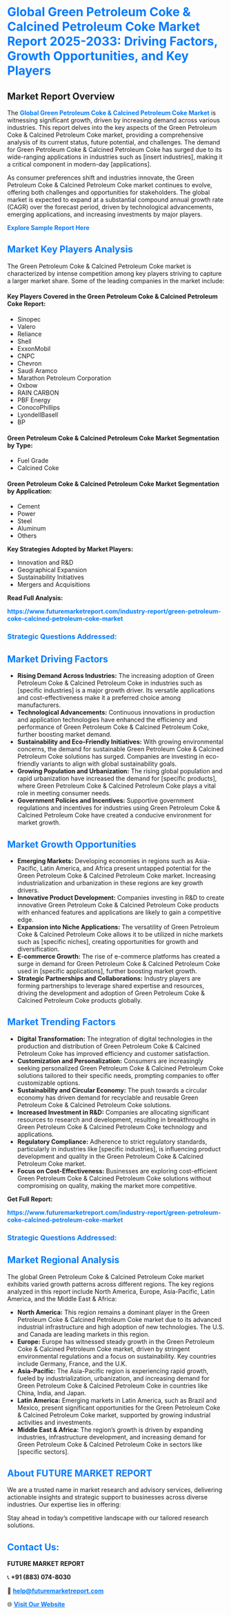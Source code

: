 <h1 style="color: #007BFF;">Global Green Petroleum Coke & Calcined Petroleum Coke Market Report 2025-2033: Driving Factors, Growth Opportunities, and Key Players</h1>

<section id="overview">
<h2>Market Report Overview</h2>
<p>The <a href="https://www.futuremarketreport.com/industry-report/green-petroleum-coke-calcined-petroleum-coke-market" style="color: #007BFF; text-decoration: none;"><strong>Global Green Petroleum Coke & Calcined Petroleum Coke Market</strong></a> is witnessing significant growth, driven by increasing demand across various industries. This report delves into the key aspects of the Green Petroleum Coke & Calcined Petroleum Coke market, providing a comprehensive analysis of its current status, future potential, and challenges. The demand for Green Petroleum Coke & Calcined Petroleum Coke has surged due to its wide-ranging applications in industries such as [insert industries], making it a critical component in modern-day [applications].</p>
<p>As consumer preferences shift and industries innovate, the Green Petroleum Coke & Calcined Petroleum Coke market continues to evolve, offering both challenges and opportunities for stakeholders. The global market is expected to expand at a substantial compound annual growth rate (CAGR) over the forecast period, driven by technological advancements, emerging applications, and increasing investments by major players.</p>
</section>

<section id="overview">
<p><a href="https://www.futuremarketreport.com/request-sample/reportId=27464" style="color: #007BFF; text-decoration: none;"><strong>Explore Sample Report Here</strong></a></p>
</section>

<section id="key-players">
<h2 style="color: #007BFF;">Market Key Players Analysis</h2>
<p>The Green Petroleum Coke & Calcined Petroleum Coke market is characterized by intense competition among key players striving to capture a larger market share. Some of the leading companies in the market include:</p>
<h4>Key Players Covered in the Green Petroleum Coke & Calcined Petroleum Coke Report:</h4>
<ul><li>Sinopec</li><li>Valero</li><li>Reliance</li><li>Shell</li><li>ExxonMobil</li><li>CNPC</li><li>Chevron</li><li>Saudi Aramco</li><li>Marathon Petroleum Corporation</li><li>Oxbow</li><li>RAIN CARBON</li><li>PBF Energy</li><li>ConocoPhillips</li><li>LyondellBasell</li><li>BP</li></ul>
<h4>Green Petroleum Coke & Calcined Petroleum Coke Market Segmentation by Type:</h4>
<ul><li>Fuel Grade</li><li>Calcined Coke</li></ul>

<h4>Green Petroleum Coke & Calcined Petroleum Coke Market Segmentation by Application:</h4>
<ul><li>Cement</li><li>Power</li><li>Steel</li><li>Aluminum</li><li>Others</li></ul>
<p><strong>Key Strategies Adopted by Market Players:</strong></p>
<ul>
<li>Innovation and R&D</li>
<li>Geographical Expansion</li>
<li>Sustainability Initiatives</li>
<li>Mergers and Acquisitions</li>
</ul>
</section>

<section>
<p><strong>Read Full Analysis: </strong></p><a href="https://www.futuremarketreport.com/industry-report/green-petroleum-coke-calcined-petroleum-coke-market" style="color: #007BFF; text-decoration: none;"><strong>https://www.futuremarketreport.com/industry-report/green-petroleum-coke-calcined-petroleum-coke-market</strong></a>
<h3 style="color: #007BFF;">Strategic Questions Addressed:</h3>
</section>

<section id="driving-factors">
<h2 style="color: #007BFF;">Market Driving Factors</h2>
<ul>
<li><strong>Rising Demand Across Industries:</strong> The increasing adoption of Green Petroleum Coke & Calcined Petroleum Coke in industries such as [specific industries] is a major growth driver. Its versatile applications and cost-effectiveness make it a preferred choice among manufacturers.</li>
<li><strong>Technological Advancements:</strong> Continuous innovations in production and application technologies have enhanced the efficiency and performance of Green Petroleum Coke & Calcined Petroleum Coke, further boosting market demand.</li>
<li><strong>Sustainability and Eco-Friendly Initiatives:</strong> With growing environmental concerns, the demand for sustainable Green Petroleum Coke & Calcined Petroleum Coke solutions has surged. Companies are investing in eco-friendly variants to align with global sustainability goals.</li>
<li><strong>Growing Population and Urbanization:</strong> The rising global population and rapid urbanization have increased the demand for [specific products], where Green Petroleum Coke & Calcined Petroleum Coke plays a vital role in meeting consumer needs.</li>
<li><strong>Government Policies and Incentives:</strong> Supportive government regulations and incentives for industries using Green Petroleum Coke & Calcined Petroleum Coke have created a conducive environment for market growth.</li>
</ul>
</section>

<section id="growth-opportunities">
<h2 style="color: #007BFF;">Market Growth Opportunities</h2>
<ul>
<li><strong>Emerging Markets:</strong> Developing economies in regions such as Asia-Pacific, Latin America, and Africa present untapped potential for the Green Petroleum Coke & Calcined Petroleum Coke market. Increasing industrialization and urbanization in these regions are key growth drivers.</li>
<li><strong>Innovative Product Development:</strong> Companies investing in R&D to create innovative Green Petroleum Coke & Calcined Petroleum Coke products with enhanced features and applications are likely to gain a competitive edge.</li>
<li><strong>Expansion into Niche Applications:</strong> The versatility of Green Petroleum Coke & Calcined Petroleum Coke allows it to be utilized in niche markets such as [specific niches], creating opportunities for growth and diversification.</li>
<li><strong>E-commerce Growth:</strong> The rise of e-commerce platforms has created a surge in demand for Green Petroleum Coke & Calcined Petroleum Coke used in [specific applications], further boosting market growth.</li>
<li><strong>Strategic Partnerships and Collaborations:</strong> Industry players are forming partnerships to leverage shared expertise and resources, driving the development and adoption of Green Petroleum Coke & Calcined Petroleum Coke products globally.</li>
</ul>
</section>

<section id="trending-factors">
<h2 style="color: #007BFF;">Market Trending Factors</h2>
<ul>
<li><strong>Digital Transformation:</strong> The integration of digital technologies in the production and distribution of Green Petroleum Coke & Calcined Petroleum Coke has improved efficiency and customer satisfaction.</li>
<li><strong>Customization and Personalization:</strong> Consumers are increasingly seeking personalized Green Petroleum Coke & Calcined Petroleum Coke solutions tailored to their specific needs, prompting companies to offer customizable options.</li>
<li><strong>Sustainability and Circular Economy:</strong> The push towards a circular economy has driven demand for recyclable and reusable Green Petroleum Coke & Calcined Petroleum Coke solutions.</li>
<li><strong>Increased Investment in R&D:</strong> Companies are allocating significant resources to research and development, resulting in breakthroughs in Green Petroleum Coke & Calcined Petroleum Coke technology and applications.</li>
<li><strong>Regulatory Compliance:</strong> Adherence to strict regulatory standards, particularly in industries like [specific industries], is influencing product development and quality in the Green Petroleum Coke & Calcined Petroleum Coke market.</li>
<li><strong>Focus on Cost-Effectiveness:</strong> Businesses are exploring cost-efficient Green Petroleum Coke & Calcined Petroleum Coke solutions without compromising on quality, making the market more competitive.</li>
</ul>
</section>

<section>
<p><strong>Get Full Report: </strong></p><a href="https://www.futuremarketreport.com/industry-report/green-petroleum-coke-calcined-petroleum-coke-market" style="color: #007BFF; text-decoration: none;"><strong>https://www.futuremarketreport.com/industry-report/green-petroleum-coke-calcined-petroleum-coke-market</strong></a>
<h3 style="color: #007BFF;">Strategic Questions Addressed:</h3>
</section>


<section id="regional-analysis">
<h2 style="color: #007BFF;">Market Regional Analysis</h2>
<p>The global Green Petroleum Coke & Calcined Petroleum Coke market exhibits varied growth patterns across different regions. The key regions analyzed in this report include North America, Europe, Asia-Pacific, Latin America, and the Middle East & Africa:</p>
<ul>
<li><strong>North America:</strong> This region remains a dominant player in the Green Petroleum Coke & Calcined Petroleum Coke market due to its advanced industrial infrastructure and high adoption of new technologies. The U.S. and Canada are leading markets in this region.</li>
<li><strong>Europe:</strong> Europe has witnessed steady growth in the Green Petroleum Coke & Calcined Petroleum Coke market, driven by stringent environmental regulations and a focus on sustainability. Key countries include Germany, France, and the U.K.</li>
<li><strong>Asia-Pacific:</strong> The Asia-Pacific region is experiencing rapid growth, fueled by industrialization, urbanization, and increasing demand for Green Petroleum Coke & Calcined Petroleum Coke in countries like China, India, and Japan.</li>
<li><strong>Latin America:</strong> Emerging markets in Latin America, such as Brazil and Mexico, present significant opportunities for the Green Petroleum Coke & Calcined Petroleum Coke market, supported by growing industrial activities and investments.</li>
<li><strong>Middle East & Africa:</strong> The region’s growth is driven by expanding industries, infrastructure development, and increasing demand for Green Petroleum Coke & Calcined Petroleum Coke in sectors like [specific sectors].</li>
</ul>
</section>

<footer>
<h2 style="color: #007BFF;">About FUTURE MARKET REPORT</h2>
<p>We are a trusted name in market research and advisory services, delivering actionable insights and strategic support to businesses across diverse industries. Our expertise lies in offering:</p>

<p>Stay ahead in today’s competitive landscape with our tailored research solutions.</p>

<h2 style="color: #007BFF;">Contact Us:</h2>
<p><strong>FUTURE MARKET REPORT</strong></p>
<p>📞 <strong>+91 (883) 074-8030</strong></p>
<p>📧 <strong><a href="mailto:help@futuremarketreport.com" style="color: #007BFF;">help@futuremarketreport.com</a></strong></p>
<p>🌐 <strong><a href="https://www.futuremarketreport.com/" style="color: #007BFF;">Visit Our Website</a></strong></p>
</footer>